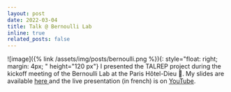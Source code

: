 ```yaml
---
layout: post
date: 2022-03-04
title: Talk @ Bernoulli Lab
inline: true
related_posts: false
---
```




![image]({% link /assets/img/posts/bernoulli.png %}){: style="float: right; margin: 4px; "  height="120 px"} I presented the TALREP project  during the kickoff meeting of the Bernoulli Lab at the Paris Hôtel-Dieu :hospital:. My slides are available <a href="{% link /assets/pdf/talks/22-03-22_TALREP_Presentation_BernoulliLab.pdf %}"> here </a> and the live presentation (in french) is on [YouTube](https://www.youtube.com/watch?v=KVrF-g7HWTQ).




